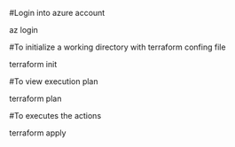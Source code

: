 #Login into azure account

az login

#To initialize a working directory with terraform confing file

terraform init

#To view execution plan

terraform plan

#To executes the actions

terraform apply
